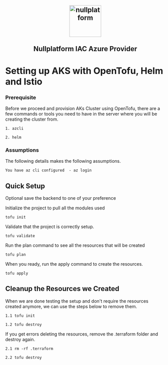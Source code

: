 <h2 align="center">
    <a href="https://httpie.io" target="blank_">
        <img height="100" alt="nullplatform" src="https://nullplatform.com/favicon/android-chrome-192x192.png" />
    </a>
    <br>
    <br>
    Nullplatform IAC Azure Provider
    <br>
</h2>

# Setting up AKS with OpenTofu, Helm and Istio

### Prerequisite

Before we proceed and provision AKs Cluster using OpenTofu, there are a few commands or tools you need to have in the server where you will be creating the cluster from.

    1. azcli
   
    2. helm

### Assumptions

The following details makes the following assumptions.

    You have az cli configured  - az login


## Quick Setup

Optional save the backend to one of your preference

Initialize the project to pull all the modules used

    tofu init

Validate that the project is correctly setup. 

    tofu validate

Run the plan command to see all the resources that will be created

    tofu plan

When you ready, run the apply command to create the resources. 

    tofu apply

## Cleanup the Resources we Created

When we are done testing the setup and don't require the resources created anymore, we can use the steps below to remove them. 

    1.1 tofu init

    1.2 tofu destroy

If you get errors deleting the resources, remove the .terraform folder and destroy again.

    2.1 rm -rf .terraform

    2.2 tofu destroy
